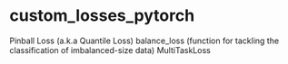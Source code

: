 # custom_losses_pytorch
Pinball Loss (a.k.a Quantile Loss)
balance_loss (function for tackling the classification of imbalanced-size data)
MultiTaskLoss
